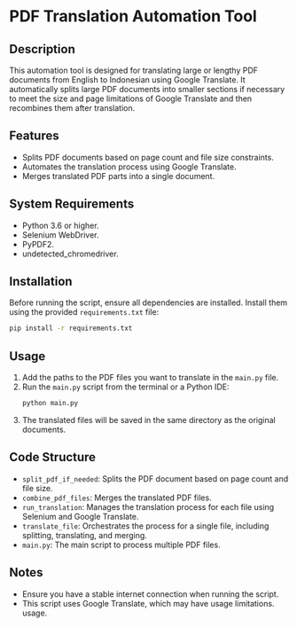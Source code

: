 # PDF Translation Automation Tool

## Description
This automation tool is designed for translating large or lengthy PDF documents from English to Indonesian using Google Translate. It automatically splits large PDF documents into smaller sections if necessary to meet the size and page limitations of Google Translate and then recombines them after translation.

## Features
- Splits PDF documents based on page count and file size constraints.
- Automates the translation process using Google Translate.
- Merges translated PDF parts into a single document.

## System Requirements
- Python 3.6 or higher.
- Selenium WebDriver.
- PyPDF2.
- undetected_chromedriver.

## Installation
Before running the script, ensure all dependencies are installed. Install them using the provided `requirements.txt` file:

```bash
pip install -r requirements.txt
```

## Usage
1. Add the paths to the PDF files you want to translate in the `main.py` file.
2. Run the `main.py` script from the terminal or a Python IDE:
   ```bash
   python main.py
   ```
3. The translated files will be saved in the same directory as the original documents.

## Code Structure
- `split_pdf_if_needed`: Splits the PDF document based on page count and file size.
- `combine_pdf_files`: Merges the translated PDF files.
- `run_translation`: Manages the translation process for each file using Selenium and Google Translate.
- `translate_file`: Orchestrates the process for a single file, including splitting, translating, and merging.
- `main.py`: The main script to process multiple PDF files.

## Notes
- Ensure you have a stable internet connection when running the script.
- This script uses Google Translate, which may have usage limitations.
usage.